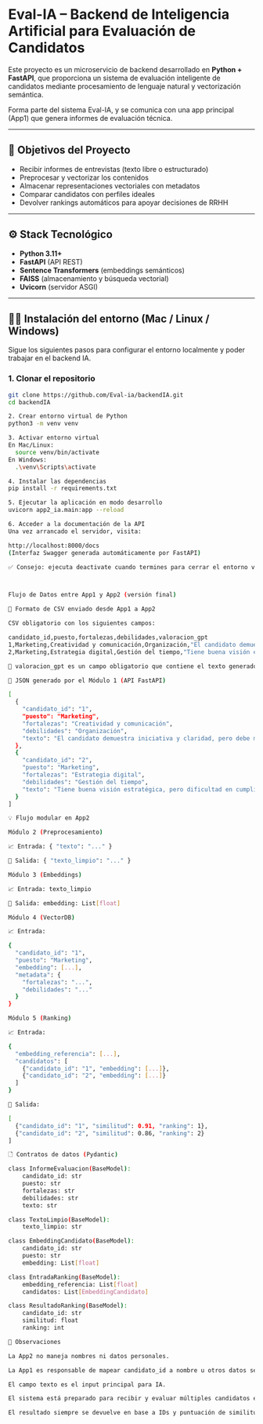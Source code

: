 # Eval-IA – Backend de Inteligencia Artificial para Evaluación de Candidatos

Este proyecto es un microservicio de backend desarrollado en **Python + FastAPI**, que proporciona un sistema de evaluación inteligente de candidatos mediante procesamiento de lenguaje natural y vectorización semántica.

Forma parte del sistema Eval-IA, y se comunica con una app principal (App1) que genera informes de evaluación técnica.

---

## 🚀 Objetivos del Proyecto

- Recibir informes de entrevistas (texto libre o estructurado)
- Preprocesar y vectorizar los contenidos
- Almacenar representaciones vectoriales con metadatos
- Comparar candidatos con perfiles ideales
- Devolver rankings automáticos para apoyar decisiones de RRHH

---

## ⚙️ Stack Tecnológico

- **Python 3.11+**
- **FastAPI** (API REST)
- **Sentence Transformers** (embeddings semánticos)
- **FAISS** (almacenamiento y búsqueda vectorial)
- **Uvicorn** (servidor ASGI)

---

## 🧑‍💻 Instalación del entorno (Mac / Linux / Windows)


Sigue los siguientes pasos para configurar el entorno localmente y poder trabajar en el backend IA.

### 1. Clonar el repositorio

```bash
git clone https://github.com/Eval-ia/backendIA.git
cd backendIA

2. Crear entorno virtual de Python
python3 -m venv venv

3. Activar entorno virtual
En Mac/Linux:
  source venv/bin/activate
En Windows:
  .\venv\Scripts\activate

4. Instalar las dependencias
pip install -r requirements.txt

5. Ejecutar la aplicación en modo desarrollo
uvicorn app2_ia.main:app --reload

6. Acceder a la documentación de la API
Una vez arrancado el servidor, visita:

http://localhost:8000/docs
(Interfaz Swagger generada automáticamente por FastAPI)

✅ Consejo: ejecuta deactivate cuando termines para cerrar el entorno virtual.



Flujo de Datos entre App1 y App2 (versión final)

📁 Formato de CSV enviado desde App1 a App2

CSV obligatorio con los siguientes campos:

candidato_id,puesto,fortalezas,debilidades,valoracion_gpt
1,Marketing,Creatividad y comunicación,Organización,"El candidato demuestra iniciativa y claridad, pero debe mejorar su planificación."
2,Marketing,Estrategia digital,Gestión del tiempo,"Tiene buena visión estratégica, pero dificultad en cumplir plazos."

🔹 valoracion_gpt es un campo obligatorio que contiene el texto generado por GPT (resumen evaluativo). 🔹 fortalezas y debilidades también deben estar presentes y reflejar lo indicado por GPT.

📄 JSON generado por el Módulo 1 (API FastAPI)

[
  {
    "candidato_id": "1",
    "puesto": "Marketing",
    "fortalezas": "Creatividad y comunicación",
    "debilidades": "Organización",
    "texto": "El candidato demuestra iniciativa y claridad, pero debe mejorar su planificación."
  },
  {
    "candidato_id": "2",
    "puesto": "Marketing",
    "fortalezas": "Estrategia digital",
    "debilidades": "Gestión del tiempo",
    "texto": "Tiene buena visión estratégica, pero dificultad en cumplir plazos."
  }
]

💡 Flujo modular en App2

Módulo 2 (Preprocesamiento)

📈 Entrada: { "texto": "..." }

🔄 Salida: { "texto_limpio": "..." }

Módulo 3 (Embeddings)

📈 Entrada: texto_limpio

🔄 Salida: embedding: List[float]

Módulo 4 (VectorDB)

📈 Entrada:

{
  "candidato_id": "1",
  "puesto": "Marketing",
  "embedding": [...],
  "metadata": {
    "fortalezas": "...",
    "debilidades": "..."
  }
}

Módulo 5 (Ranking)

📈 Entrada:

{
  "embedding_referencia": [...],
  "candidatos": [
    {"candidato_id": "1", "embedding": [...]},
    {"candidato_id": "2", "embedding": [...]}
  ]
}

🔄 Salida:

[
  {"candidato_id": "1", "similitud": 0.91, "ranking": 1},
  {"candidato_id": "2", "similitud": 0.86, "ranking": 2}
]

🗋 Contratos de datos (Pydantic)

class InformeEvaluacion(BaseModel):
    candidato_id: str
    puesto: str
    fortalezas: str
    debilidades: str
    texto: str

class TextoLimpio(BaseModel):
    texto_limpio: str

class EmbeddingCandidato(BaseModel):
    candidato_id: str
    puesto: str
    embedding: List[float]

class EntradaRanking(BaseModel):
    embedding_referencia: List[float]
    candidatos: List[EmbeddingCandidato]

class ResultadoRanking(BaseModel):
    candidato_id: str
    similitud: float
    ranking: int

🔎 Observaciones

La App2 no maneja nombres ni datos personales.

La App1 es responsable de mapear candidato_id a nombre u otros datos sensibles.

El campo texto es el input principal para IA.

El sistema está preparado para recibir y evaluar múltiples candidatos en un solo CSV.

El resultado siempre se devuelve en base a IDs y puntuación de similitud, sin juicio final automatizado.
